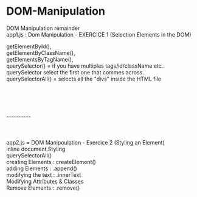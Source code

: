 # DOM-Manipulation

DOM Manipulation remainder
<br>
app1.js : Dom Manipulation - EXERCICE 1 (Selection Elements in the DOM)
<br>

getElementById(),
<br>
getElementByClassName(),
<br>
getElementsByTagName(),
<br>
querySelector() = if you have multiples tags/id/className etc.. querySelector select the first one that commes across.
<br>
querySelectorAll() = selects all the "divs" inside the HTML file 

<br>
<br>
<br>
<br>
----------
<br>
<br>
<br>
<br>
app2.js = DOM Manipoulation - Exercice 2 (Styling an Element)

<br>
inline document.Styling
<br>
querySelectorAll()
<br>
creating Elements : createElement()
<br>
adding Elements : .append()
<br>
modifying the text : .innerText
<br>
Modifying Attributes & Classes
<br>
Remove Elements : .remove()
